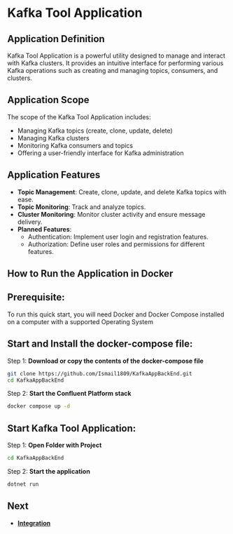 # Kafka Tool Application

## Application Definition
Kafka Tool Application is a powerful utility designed to manage and interact with Kafka clusters. It provides an intuitive interface for performing various Kafka operations such as creating and managing topics, consumers, and clusters.

## Application Scope
The scope of the Kafka Tool Application includes:
- Managing Kafka topics (create, clone, update, delete)
- Managing Kafka clusters
- Monitoring Kafka consumers and topics
- Offering a user-friendly interface for Kafka administration

## Application Features
- **Topic Management**: Create, clone, update, and delete Kafka topics with ease.
- **Topic Monitoring**: Track and analyze topics.
- **Cluster Monitoring**: Monitor cluster activity and ensure message delivery.
- **Planned Features**:
  - Authentication: Implement user login and registration features.
  - Authorization: Define user roles and permissions for different features.

## How to Run the Application in Docker

## Prerequisite:
To run this quick start, you will need Docker and Docker Compose installed on a computer with a supported Operating System

## Start and Install the docker-compose file:

Step 1: **Download or copy the contents of the docker-compose file**
   ```bash
   git clone https://github.com/Ismail1809/KafkaAppBackEnd.git
   cd KafkaAppBackEnd
   ```
Step 2: **Start the Confluent Platform stack**
  ```bash
  docker compose up -d
  ```

## Start Kafka Tool Application:

Step 1: **Open Folder with Project**
  ```bash
  cd KafkaAppBackEnd
  ```
Step 2: **Start the application**
  ```bash
  dotnet run
  ```

## Next
- **[Integration](/INTEGRATION.MD)**



